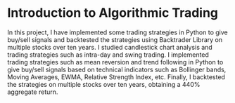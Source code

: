 # Introduction to Algorithmic Trading

In this project, I have implemented some trading strategies in Python to give buy/sell signals and backtested the strategies using Backtrader Library on multiple stocks over ten years. I studied candlestick chart analysis and trading strategies such as intra-day and swing trading. I implemented trading strategies such as mean reversion and trend following in Python to give buy/sell signals based on technical indicators such as Bollinger bands, Moving Averages, EWMA, Relative Strength Index, etc. Finally, I backtested the strategies on multiple stocks over ten years, obtaining a 440% aggregate return.


